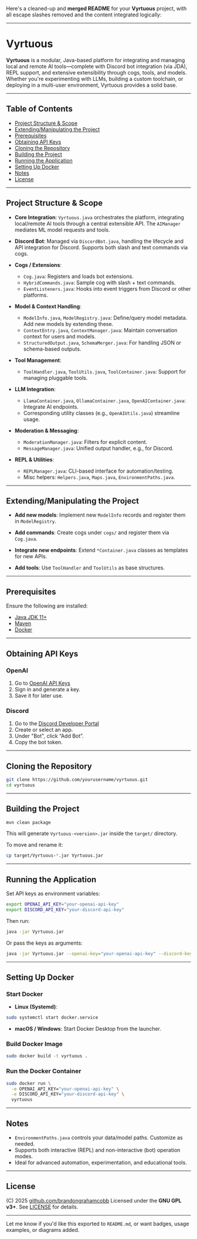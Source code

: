 Here's a cleaned-up and **merged README** for your **Vyrtuous** project, with all escape slashes removed and the content integrated logically:

---

# Vyrtuous

**Vyrtuous** is a modular, Java-based platform for integrating and managing local and remote AI tools—complete with Discord bot integration (via JDA), REPL support, and extensive extensibility through cogs, tools, and models. Whether you're experimenting with LLMs, building a custom toolchain, or deploying in a multi-user environment, Vyrtuous provides a solid base.

---

## Table of Contents

* [Project Structure & Scope](#project-structure--scope)
* [Extending/Manipulating the Project](#extendingmanipulating-the-project)
* [Prerequisites](#prerequisites)
* [Obtaining API Keys](#obtaining-api-keys)
* [Cloning the Repository](#cloning-the-repository)
* [Building the Project](#building-the-project)
* [Running the Application](#running-the-application)
* [Setting Up Docker](#setting-up-docker)
* [Notes](#notes)
* [License](#license)

---

## Project Structure & Scope

* **Core Integration**:
  `Vyrtuous.java` orchestrates the platform, integrating local/remote AI tools through a central extensible API. The `AIManager` mediates ML model requests and tools.

* **Discord Bot**:
  Managed via `DiscordBot.java`, handling the lifecycle and API integration for Discord. Supports both slash and text commands via cogs.

* **Cogs / Extensions**:

  * `Cog.java`: Registers and loads bot extensions.
  * `HybridCommands.java`: Sample cog with slash + text commands.
  * `EventListeners.java`: Hooks into event triggers from Discord or other platforms.

* **Model & Context Handling**:

  * `ModelInfo.java`, `ModelRegistry.java`: Define/query model metadata. Add new models by extending these.
  * `ContextEntry.java`, `ContextManager.java`: Maintain conversation context for users and models.
  * `StructuredOutput.java`, `SchemaMerger.java`: For handling JSON or schema-based outputs.

* **Tool Management**:

  * `ToolHandler.java`, `ToolUtils.java`, `ToolContainer.java`: Support for managing pluggable tools.

* **LLM Integration**:

  * `LlamaContainer.java`, `OllamaContainer.java`, `OpenAIContainer.java`: Integrate AI endpoints.
  * Corresponding utility classes (e.g., `OpenAIUtils.java`) streamline usage.

* **Moderation & Messaging**:

  * `ModerationManager.java`: Filters for explicit content.
  * `MessageManager.java`: Unified output handler, e.g., for Discord.

* **REPL & Utilities**:

  * `REPLManager.java`: CLI-based interface for automation/testing.
  * Misc helpers: `Helpers.java`, `Maps.java`, `EnvironmentPaths.java`.

---

## Extending/Manipulating the Project

* **Add new models**:
  Implement new `ModelInfo` records and register them in `ModelRegistry`.

* **Add commands**:
  Create cogs under `cogs/` and register them via `Cog.java`.

* **Integrate new endpoints**:
  Extend `*Container.java` classes as templates for new APIs.

* **Add tools**:
  Use `ToolHandler` and `ToolUtils` as base structures.

---

## Prerequisites

Ensure the following are installed:

* [Java JDK 11+](https://jdk.java.net/)
* [Maven](https://maven.apache.org/)
* [Docker](https://www.docker.com/get-started)

---

## Obtaining API Keys

### OpenAI

1. Go to [OpenAI API Keys](https://platform.openai.com/api-keys)
2. Sign in and generate a key.
3. Save it for later use.

### Discord

1. Go to the [Discord Developer Portal](https://discord.com/developers/applications)
2. Create or select an app.
3. Under "Bot", click “Add Bot”.
4. Copy the bot token.

---

## Cloning the Repository

```bash
git clone https://github.com/yourusername/vyrtuous.git
cd vyrtuous
```

---

## Building the Project

```bash
mvn clean package
```

This will generate `Vyrtuous-<version>.jar` inside the `target/` directory.

To move and rename it:

```bash
cp target/Vyrtuous-*.jar Vyrtuous.jar
```

---

## Running the Application

Set API keys as environment variables:

```bash
export OPENAI_API_KEY="your-openai-api-key"
export DISCORD_API_KEY="your-discord-api-key"
```

Then run:

```bash
java -jar Vyrtuous.jar
```

Or pass the keys as arguments:

```bash
java -jar Vyrtuous.jar --openai-key="your-openai-api-key" --discord-key="your-discord-api-key"
```

---

## Setting Up Docker

### Start Docker

* **Linux (Systemd)**:

```bash
sudo systemctl start docker.service
```

* **macOS / Windows**:
  Start Docker Desktop from the launcher.

### Build Docker Image

```bash
sudo docker build -t vyrtuous .
```

### Run the Docker Container

```bash
sudo docker run \
  -e OPENAI_API_KEY="your-openai-api-key" \
  -e DISCORD_API_KEY="your-discord-api-key" \
  vyrtuous
```

---

## Notes

* `EnvironmentPaths.java` controls your data/model paths. Customize as needed.
* Supports both interactive (REPL) and non-interactive (bot) operation modes.
* Ideal for advanced automation, experimentation, and educational tools.

---

## License

(C) 2025 [github.com/brandongrahamcobb](https://github.com/brandongrahamcobb)
Licensed under the **GNU GPL v3+**. See [LICENSE](LICENSE) for details.

---

Let me know if you'd like this exported to `README.md`, or want badges, usage examples, or diagrams added.

